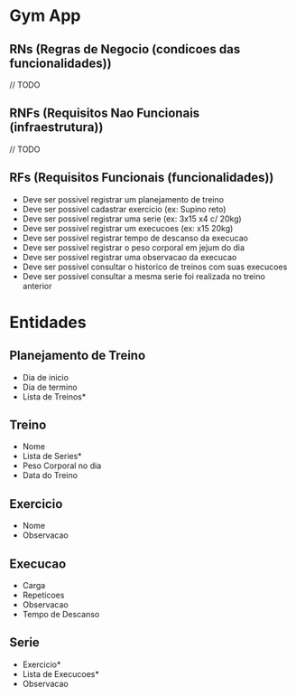 # Gym App

## RNs (Regras de Negocio (condicoes das funcionalidades))
// TODO
## RNFs (Requisitos Nao Funcionais (infraestrutura))
// TODO
## RFs (Requisitos Funcionais (funcionalidades))
- Deve ser possivel registrar um planejamento de treino 
- Deve ser possivel cadastrar exercicio (ex: Supino reto)
- Deve ser possivel registrar uma serie (ex: 3x15 x4 c/ 20kg)
- Deve ser possivel registrar um execucoes (ex: x15 20kg)
- Deve ser possivel registrar tempo de descanso da execucao
- Deve ser possivel registrar o peso corporal em jejum do dia
- Deve ser possivel registrar uma observacao da execucao
- Deve ser possivel consultar o historico de treinos com suas execucoes 
- Deve ser possivel consultar a mesma serie foi realizada no treino anterior

# Entidades

## Planejamento de Treino
- Dia de inicio
- Dia de termino
- Lista de Treinos*

## Treino
- Nome
- Lista de Series*
- Peso Corporal no dia
- Data do Treino

## Exercicio
- Nome
- Observacao

## Execucao
- Carga
- Repeticoes
- Observacao
- Tempo de Descanso

## Serie
- Exercicio* 
- Lista de Execucoes*
- Observacao
